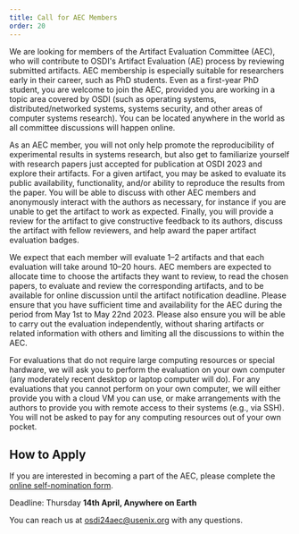 ```yaml
---
title: Call for AEC Members
order: 20
---
```


We are looking for members of the Artifact Evaluation Committee (AEC), who will contribute to OSDI's Artifact Evaluation (AE) process by reviewing submitted artifacts.
AEC membership is especially suitable for researchers early in their career, such as PhD students. Even as a first-year PhD student, you are welcome to join the AEC, provided you are working in a topic area covered by OSDI (such as operating systems, distributed/networked systems, systems security, and other areas of computer systems research).
You can be located anywhere in the world as all committee discussions will happen online.

As an AEC member, you will not only help promote the reproducibility of experimental results in systems research, but also get to familiarize yourself with research papers just accepted for publication at OSDI 2023 and explore their artifacts. 
For a given artifact, you may be asked to evaluate its public availability, functionality, and/or ability to reproduce the results from the paper. 
You will be able to discuss with other AEC members and anonymously interact with the authors as necessary, for instance if you are unable to get the artifact to work as expected. 
Finally, you will provide a review for the artifact to give constructive feedback to its authors, discuss the artifact with fellow reviewers, and help award the paper artifact evaluation badges.

We expect that each member will evaluate 1–2 artifacts and that each evaluation will take around 10–20 hours.
AEC members are expected to allocate time to choose the artifacts they want to review, to read the chosen papers, to evaluate and review the corresponding artifacts, and to be available for online discussion until the artifact notification deadline.
Please ensure that you have sufficient time and availability for the AEC during the period from May 1st to May 22nd 2023.
Please also ensure you will be able to carry out the evaluation independently, without sharing artifacts or related information with others and limiting all the discussions to within the AEC.

For evaluations that do not require large computing resources or special hardware, we will ask you to perform the evaluation on your own computer (any moderately recent desktop or laptop computer will do). For any evaluations that you cannot perform on your own computer, we will either provide you with a cloud VM you can use, or make arrangements with the authors to provide you with remote access to their systems (e.g., via SSH).
You will not be asked to pay for any computing resources out of your own pocket.

## How to Apply
If you are interested in becoming a part of the AEC, please complete the [online self-nomination form](https://forms.gle/1xKd8ZrJTsFJcvmGA).

Deadline: Thursday **14th April, Anywhere on Earth**

You can reach us at [osdi24aec@usenix.org](mailto:osdi24aec@usenix.org) with any questions.
